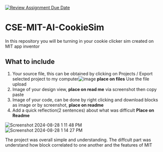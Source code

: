 [![Review Assignment Due Date](https://classroom.github.com/assets/deadline-readme-button-22041afd0340ce965d47ae6ef1cefeee28c7c493a6346c4f15d667ab976d596c.svg)](https://classroom.github.com/a/eysopNXu)
# CSE-MIT-AI-CookieSim

In this repository you will be turning in your cookie clicker sim created on MIT app inventor

## What to include

1. Your source file, this can be obtained by clicking on Projects / Export selected project to my computer![image](https://github.com/user-attachments/assets/f99cff16-16e3-4e1e-afc7-9da69f0e47f4) __place on files__ Use the file upload
2. Image of your design view, __place on read me__ via screenshot then copy paste
3. Image of your code, can be done by right clicking and download blocks as image or by screenshot, __place on readme__
4. Add a quick reflection(2 sentences) about what was difficult __Place on Readme__

![Screenshot 2024-08-28 1 11 48 PM](https://github.com/user-attachments/assets/a21b88fa-c9ea-4c85-a23e-e8318f23a187)
![Screenshot 2024-08-28 1 14 27 PM](https://github.com/user-attachments/assets/e67c52a2-e0f0-4191-b523-e745b9d21fe9)

The project was overall simple and understanding. The diffcult part was understand how block correlated to one another and the features of MIT
